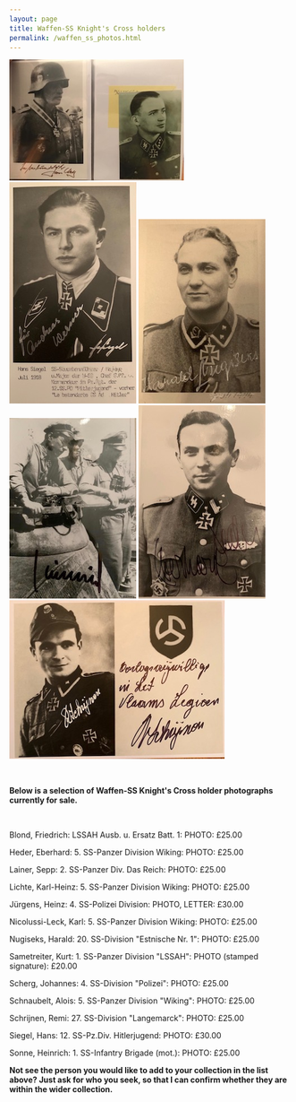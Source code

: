 ```yaml
---
layout: page
title: Waffen-SS Knight's Cross holders
permalink: /waffen_ss_photos.html
---
```


<div id="axisforces">
<p float="left">
<img src="./assets/Scherg 2.jpg"/>
<img src="./assets/Siegel.jpeg"/>
<img src="./assets/Nugiseks.jpeg"/>
<img src="./assets/Nicolussi-Leck.jpeg"/>
<img src="./assets/Heder.jpeg"/>
<img src="./assets/Remi Schrijnen.jpg"/>
</p>  
<br />  
<p><b>Below is a selection of Waffen-SS Knight's Cross holder photographs currently for sale.</b></p>
<br />
<p>Blond,	Friedrich: LSSAH Ausb. u. Ersatz Batt. 1:	PHOTO:	£25.00
<p>Heder,	Eberhard: 5. SS-Panzer Division Wiking:	PHOTO:	£25.00
<p>Lainer,	Sepp: 2. SS-Panzer Div. Das Reich:	PHOTO:	£25.00
<p>Lichte,	Karl-Heinz: 5. SS-Panzer Division Wiking:	PHOTO:	£25.00
<p>Jürgens,	Heinz: 4. SS-Polizei Division:	PHOTO, LETTER:	£30.00
<p>Nicolussi-Leck,	Karl: 5. SS-Panzer Division Wiking:	PHOTO:	£25.00
<p>Nugiseks,	Harald: 20. SS-Division "Estnische Nr. 1":	PHOTO:	£25.00
<p>Sametreiter,	Kurt:	1. SS-Panzer Division "LSSAH":	PHOTO (stamped signature):	£20.00
<p>Scherg,	Johannes:	4. SS-Division "Polizei":	PHOTO:	£25.00
<p>Schnaubelt,	Alois: 5. SS-Panzer Division "Wiking":	PHOTO:	£25.00
<p>Schrijnen,	Remi:	27. SS-Division "Langemarck":	PHOTO: £25.00
<p>Siegel,	Hans: 12. SS-Pz.Div. Hitlerjugend:	PHOTO:	£30.00
<p>Sonne,	Heinrich: 1. SS-Infantry Brigade (mot.):	PHOTO: £25.00
<br />
<p><b><centre>Not see the person you would like to add to your collection in the list above? Just ask for who you seek, so that I can confirm whether they are within the wider collection.
